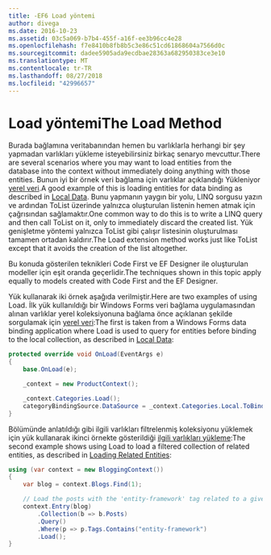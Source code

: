 ```yaml
---
title: -EF6 Load yöntemi
author: divega
ms.date: 2016-10-23
ms.assetid: 03c5a069-b7b4-455f-a16f-ee3b96cc4e28
ms.openlocfilehash: f7e8410b8fb8b5c3e86c51cd61868604a7566d0c
ms.sourcegitcommit: dadee5905ada9ecdbae28363a682950383ce3e10
ms.translationtype: MT
ms.contentlocale: tr-TR
ms.lasthandoff: 08/27/2018
ms.locfileid: "42996657"
---
```

# <a name="the-load-method"></a><span data-ttu-id="b607b-102">Load yöntemi</span><span class="sxs-lookup"><span data-stu-id="b607b-102">The Load Method</span></span>
<span data-ttu-id="b607b-103">Burada bağlamına veritabanından hemen bu varlıklarla herhangi bir şey yapmadan varlıkları yükleme isteyebilirsiniz birkaç senaryo mevcuttur.</span><span class="sxs-lookup"><span data-stu-id="b607b-103">There are several scenarios where you may want to load entities from the database into the context without immediately doing anything with those entities.</span></span> <span data-ttu-id="b607b-104">Bunun iyi bir örnek veri bağlama için varlıklar açıklandığı Yükleniyor [yerel veri](~/ef6/querying/local-data.md).</span><span class="sxs-lookup"><span data-stu-id="b607b-104">A good example of this is loading entities for data binding as described in [Local Data](~/ef6/querying/local-data.md).</span></span> <span data-ttu-id="b607b-105">Bunu yapmanın yaygın bir yolu, LINQ sorgusu yazın ve ardından ToList üzerinde yalnızca oluşturulan listenin hemen atmak için çağrısından sağlamaktır.</span><span class="sxs-lookup"><span data-stu-id="b607b-105">One common way to do this is to write a LINQ query and then call ToList on it, only to immediately discard the created list.</span></span> <span data-ttu-id="b607b-106">Yük genişletme yöntemi yalnızca ToList gibi çalışır listesinin oluşturulması tamamen ortadan kaldırır.</span><span class="sxs-lookup"><span data-stu-id="b607b-106">The Load extension method works just like ToList except that it avoids the creation of the list altogether.</span></span>  

<span data-ttu-id="b607b-107">Bu konuda gösterilen teknikleri Code First ve EF Designer ile oluşturulan modeller için eşit oranda geçerlidir.</span><span class="sxs-lookup"><span data-stu-id="b607b-107">The techniques shown in this topic apply equally to models created with Code First and the EF Designer.</span></span>  

<span data-ttu-id="b607b-108">Yük kullanarak iki örnek aşağıda verilmiştir.</span><span class="sxs-lookup"><span data-stu-id="b607b-108">Here are two examples of using Load.</span></span> <span data-ttu-id="b607b-109">İlk yük kullanıldığı bir Windows Forms veri bağlama uygulamasından alınan varlıklar yerel koleksiyonuna bağlama önce açıklanan şekilde sorgulamak için [yerel veri](~/ef6/querying/local-data.md):</span><span class="sxs-lookup"><span data-stu-id="b607b-109">The first is taken from a Windows Forms data binding application where Load is used to query for entities before binding to the local collection, as described in [Local Data](~/ef6/querying/local-data.md):</span></span>  

``` csharp
protected override void OnLoad(EventArgs e)
{
    base.OnLoad(e);

    _context = new ProductContext();

    _context.Categories.Load();
    categoryBindingSource.DataSource = _context.Categories.Local.ToBindingList();
}
```  

<span data-ttu-id="b607b-110">Bölümünde anlatıldığı gibi ilgili varlıkları filtrelenmiş koleksiyonu yüklemek için yük kullanarak ikinci örnekte gösterildiği [ilgili varlıkları yükleme](~/ef6/querying/related-data.md):</span><span class="sxs-lookup"><span data-stu-id="b607b-110">The second example shows using Load to load a filtered collection of related entities, as described in [Loading Related Entities](~/ef6/querying/related-data.md):</span></span>  

``` csharp
using (var context = new BloggingContext())
{
    var blog = context.Blogs.Find(1);

    // Load the posts with the 'entity-framework' tag related to a given blog
    context.Entry(blog)
        .Collection(b => b.Posts)
        .Query()
        .Where(p => p.Tags.Contains("entity-framework")
        .Load();
}
```  
